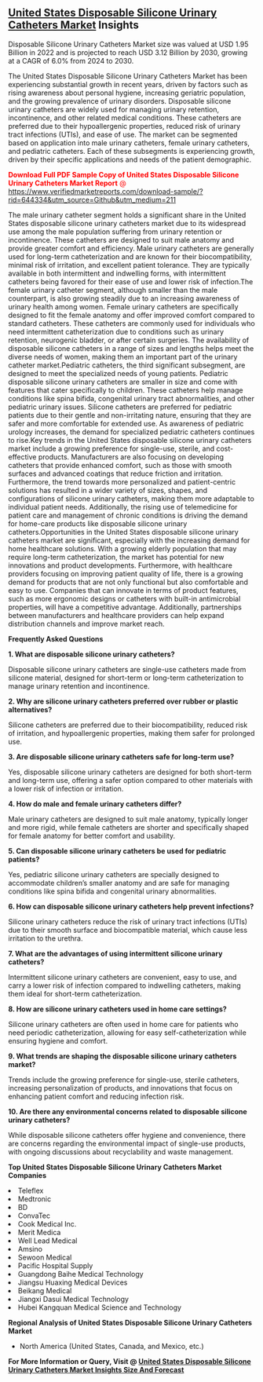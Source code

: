 <h2><a href="https://www.verifiedmarketreports.com/download-sample/?rid=644334&amp;utm_source=Github&amp;utm_medium=211" target="_blank">United States Disposable Silicone Urinary Catheters Market</a> Insights</h2><p>Disposable Silicone Urinary Catheters Market size was valued at USD 1.95 Billion in 2022 and is projected to reach USD 3.12 Billion by 2030, growing at a CAGR of 6.0% from 2024 to 2030.</p><p><p>The United States Disposable Silicone Urinary Catheters Market has been experiencing substantial growth in recent years, driven by factors such as rising awareness about personal hygiene, increasing geriatric population, and the growing prevalence of urinary disorders. Disposable silicone urinary catheters are widely used for managing urinary retention, incontinence, and other related medical conditions. These catheters are preferred due to their hypoallergenic properties, reduced risk of urinary tract infections (UTIs), and ease of use. The market can be segmented based on application into male urinary catheters, female urinary catheters, and pediatric catheters. Each of these subsegments is experiencing growth, driven by their specific applications and needs of the patient demographic. <p><span class=""><span style="color: #ff0000;"><strong>Download Full PDF Sample Copy of United States Disposable Silicone Urinary Catheters Market Report</strong> @ </span><a href="https://www.verifiedmarketreports.com/download-sample/?rid=644334&amp;utm_source=Github&amp;utm_medium=211" target="_blank">https://www.verifiedmarketreports.com/download-sample/?rid=644334&amp;utm_source=Github&amp;utm_medium=211</a></span></p>The male urinary catheter segment holds a significant share in the United States disposable silicone urinary catheters market due to its widespread use among the male population suffering from urinary retention or incontinence. These catheters are designed to suit male anatomy and provide greater comfort and efficiency. Male urinary catheters are generally used for long-term catheterization and are known for their biocompatibility, minimal risk of irritation, and excellent patient tolerance. They are typically available in both intermittent and indwelling forms, with intermittent catheters being favored for their ease of use and lower risk of infection.The female urinary catheter segment, although smaller than the male counterpart, is also growing steadily due to an increasing awareness of urinary health among women. Female urinary catheters are specifically designed to fit the female anatomy and offer improved comfort compared to standard catheters. These catheters are commonly used for individuals who need intermittent catheterization due to conditions such as urinary retention, neurogenic bladder, or after certain surgeries. The availability of disposable silicone catheters in a range of sizes and lengths helps meet the diverse needs of women, making them an important part of the urinary catheter market.Pediatric catheters, the third significant subsegment, are designed to meet the specialized needs of young patients. Pediatric disposable silicone urinary catheters are smaller in size and come with features that cater specifically to children. These catheters help manage conditions like spina bifida, congenital urinary tract abnormalities, and other pediatric urinary issues. Silicone catheters are preferred for pediatric patients due to their gentle and non-irritating nature, ensuring that they are safer and more comfortable for extended use. As awareness of pediatric urology increases, the demand for specialized pediatric catheters continues to rise.Key trends in the United States disposable silicone urinary catheters market include a growing preference for single-use, sterile, and cost-effective products. Manufacturers are also focusing on developing catheters that provide enhanced comfort, such as those with smooth surfaces and advanced coatings that reduce friction and irritation. Furthermore, the trend towards more personalized and patient-centric solutions has resulted in a wider variety of sizes, shapes, and configurations of silicone urinary catheters, making them more adaptable to individual patient needs. Additionally, the rising use of telemedicine for patient care and management of chronic conditions is driving the demand for home-care products like disposable silicone urinary catheters.Opportunities in the United States disposable silicone urinary catheters market are significant, especially with the increasing demand for home healthcare solutions. With a growing elderly population that may require long-term catheterization, the market has potential for new innovations and product developments. Furthermore, with healthcare providers focusing on improving patient quality of life, there is a growing demand for products that are not only functional but also comfortable and easy to use. Companies that can innovate in terms of product features, such as more ergonomic designs or catheters with built-in antimicrobial properties, will have a competitive advantage. Additionally, partnerships between manufacturers and healthcare providers can help expand distribution channels and improve market reach.<p><strong>Frequently Asked Questions</strong></p><p><strong>1. What are disposable silicone urinary catheters?</strong></p><p>Disposable silicone urinary catheters are single-use catheters made from silicone material, designed for short-term or long-term catheterization to manage urinary retention and incontinence.</p><p><strong>2. Why are silicone urinary catheters preferred over rubber or plastic alternatives?</strong></p><p>Silicone catheters are preferred due to their biocompatibility, reduced risk of irritation, and hypoallergenic properties, making them safer for prolonged use.</p><p><strong>3. Are disposable silicone urinary catheters safe for long-term use?</strong></p><p>Yes, disposable silicone urinary catheters are designed for both short-term and long-term use, offering a safer option compared to other materials with a lower risk of infection or irritation.</p><p><strong>4. How do male and female urinary catheters differ?</strong></p><p>Male urinary catheters are designed to suit male anatomy, typically longer and more rigid, while female catheters are shorter and specifically shaped for female anatomy for better comfort and usability.</p><p><strong>5. Can disposable silicone urinary catheters be used for pediatric patients?</strong></p><p>Yes, pediatric silicone urinary catheters are specially designed to accommodate children’s smaller anatomy and are safe for managing conditions like spina bifida and congenital urinary abnormalities.</p><p><strong>6. How can disposable silicone urinary catheters help prevent infections?</strong></p><p>Silicone urinary catheters reduce the risk of urinary tract infections (UTIs) due to their smooth surface and biocompatible material, which cause less irritation to the urethra.</p><p><strong>7. What are the advantages of using intermittent silicone urinary catheters?</strong></p><p>Intermittent silicone urinary catheters are convenient, easy to use, and carry a lower risk of infection compared to indwelling catheters, making them ideal for short-term catheterization.</p><p><strong>8. How are silicone urinary catheters used in home care settings?</strong></p><p>Silicone urinary catheters are often used in home care for patients who need periodic catheterization, allowing for easy self-catheterization while ensuring hygiene and comfort.</p><p><strong>9. What trends are shaping the disposable silicone urinary catheters market?</strong></p><p>Trends include the growing preference for single-use, sterile catheters, increasing personalization of products, and innovations that focus on enhancing patient comfort and reducing infection risk.</p><p><strong>10. Are there any environmental concerns related to disposable silicone urinary catheters?</strong></p><p>While disposable silicone catheters offer hygiene and convenience, there are concerns regarding the environmental impact of single-use products, with ongoing discussions about recyclability and waste management.</p></p><p><strong>Top United States Disposable Silicone Urinary Catheters Market Companies</strong></p><div data-test-id=""><p><li>Teleflex</li><li> Medtronic</li><li> BD</li><li> ConvaTec</li><li> Cook Medical Inc.</li><li> Merit Medica</li><li> Well Lead Medical</li><li> Amsino</li><li> Sewoon Medical</li><li> Pacific Hospital Supply</li><li> Guangdong Baihe Medical Technology</li><li> Jiangsu Huaxing Medical Devices</li><li> Beikang Medical</li><li> Jiangxi Dasui Medical Technology</li><li> Hubei Kangquan Medical Science and Technology</li></p><div><strong>Regional Analysis of&nbsp;United States Disposable Silicone Urinary Catheters Market</strong></div><ul><li dir="ltr"><p dir="ltr">North America&nbsp;(United States, Canada, and Mexico, etc.)</p></li></ul><p><strong>For More Information or Query, Visit @&nbsp;</strong><strong><a href="https://www.verifiedmarketreports.com/product/disposable-silicone-urinary-catheters-market/?utm_source=Github&amp;utm_medium=211" target="_blank">United States Disposable Silicone Urinary Catheters Market Insights Size And Forecast</a></strong></p></div>
